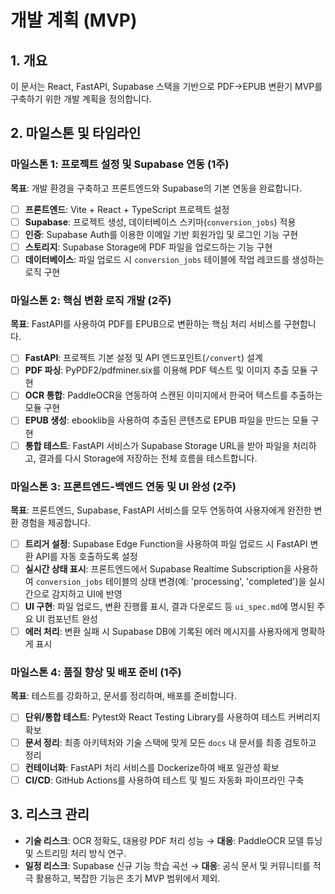 # 개발 계획 (MVP)

## 1. 개요
이 문서는 React, FastAPI, Supabase 스택을 기반으로 PDF→EPUB 변환기 MVP를 구축하기 위한 개발 계획을 정의합니다.

## 2. 마일스톤 및 타임라인

### 마일스톤 1: 프로젝트 설정 및 Supabase 연동 (1주)
**목표**: 개발 환경을 구축하고 프론트엔드와 Supabase의 기본 연동을 완료합니다.

- [ ] **프론트엔드**: Vite + React + TypeScript 프로젝트 설정
- [ ] **Supabase**: 프로젝트 생성, 데이터베이스 스키마(`conversion_jobs`) 적용
- [ ] **인증**: Supabase Auth를 이용한 이메일 기반 회원가입 및 로그인 기능 구현
- [ ] **스토리지**: Supabase Storage에 PDF 파일을 업로드하는 기능 구현
- [ ] **데이터베이스**: 파일 업로드 시 `conversion_jobs` 테이블에 작업 레코드를 생성하는 로직 구현

### 마일스톤 2: 핵심 변환 로직 개발 (2주)
**목표**: FastAPI를 사용하여 PDF를 EPUB으로 변환하는 핵심 처리 서비스를 구현합니다.

- [ ] **FastAPI**: 프로젝트 기본 설정 및 API 엔드포인트(`/convert`) 설계
- [ ] **PDF 파싱**: PyPDF2/pdfminer.six를 이용해 PDF 텍스트 및 이미지 추출 모듈 구현
- [ ] **OCR 통합**: PaddleOCR을 연동하여 스캔된 이미지에서 한국어 텍스트를 추출하는 모듈 구현
- [ ] **EPUB 생성**: ebooklib을 사용하여 추출된 콘텐츠로 EPUB 파일을 만드는 모듈 구현
- [ ] **통합 테스트**: FastAPI 서비스가 Supabase Storage URL을 받아 파일을 처리하고, 결과를 다시 Storage에 저장하는 전체 흐름을 테스트합니다.

### 마일스톤 3: 프론트엔드-백엔드 연동 및 UI 완성 (2주)
**목표**: 프론트엔드, Supabase, FastAPI 서비스를 모두 연동하여 사용자에게 완전한 변환 경험을 제공합니다.

- [ ] **트리거 설정**: Supabase Edge Function을 사용하여 파일 업로드 시 FastAPI 변환 API를 자동 호출하도록 설정
- [ ] **실시간 상태 표시**: 프론트엔드에서 Supabase Realtime Subscription을 사용하여 `conversion_jobs` 테이블의 상태 변경(예: 'processing', 'completed')을 실시간으로 감지하고 UI에 반영
- [ ] **UI 구현**: 파일 업로드, 변환 진행률 표시, 결과 다운로드 등 `ui_spec.md`에 명시된 주요 UI 컴포넌트 완성
- [ ] **에러 처리**: 변환 실패 시 Supabase DB에 기록된 에러 메시지를 사용자에게 명확하게 표시

### 마일스톤 4: 품질 향상 및 배포 준비 (1주)
**목표**: 테스트를 강화하고, 문서를 정리하며, 배포를 준비합니다.

- [ ] **단위/통합 테스트**: Pytest와 React Testing Library를 사용하여 테스트 커버리지 확보
- [ ] **문서 정리**: 최종 아키텍처와 기술 스택에 맞게 모든 `docs` 내 문서를 최종 검토하고 정리
- [ ] **컨테이너화**: FastAPI 처리 서비스를 Dockerize하여 배포 일관성 확보
- [ ] **CI/CD**: GitHub Actions를 사용하여 테스트 및 빌드 자동화 파이프라인 구축

## 3. 리스크 관리
- **기술 리스크**: OCR 정확도, 대용량 PDF 처리 성능 → **대응**: PaddleOCR 모델 튜닝 및 스트리밍 처리 방식 연구.
- **일정 리스크**: Supabase 신규 기능 학습 곡선 → **대응**: 공식 문서 및 커뮤니티를 적극 활용하고, 복잡한 기능은 초기 MVP 범위에서 제외.
